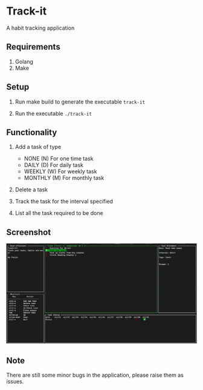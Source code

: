 # Track-it

A habit tracking application

## Requirements

1. Golang
2. Make


## Setup

1. Run make build to generate the executable `track-it`

2. Run the executable `./track-it`


## Functionality

1. Add a task of type
    - NONE (N) For one time task
    - DAILY (D) For daily task
    - WEEKLY (W) For weekly task
    - MONTHLY (M) For monthly task

1. Delete a task

1. Track the task for the interval specified

1. List all the task required to be done

## Screenshot

![Screenshot](./docs/track-it-screenshot.png)

## Note

There are still some minor bugs in the application, please raise them as issues.
